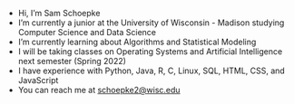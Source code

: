 - Hi, I’m Sam Schoepke
- I’m currently a junior at the University of Wisconsin - Madison studying Computer Science and Data Science
- I’m currently learning about Algorithms and Statistical Modeling
- I will be taking classes on Operating Systems and Artificial Intelligence next semester (Spring 2022)
- I have experience with Python, Java, R, C, Linux, SQL, HTML, CSS, and JavaScript
- You can reach me at schoepke2@wisc.edu

<!---
SamSchoepke/SamSchoepke is a ✨ special ✨ repository because its `README.md` (this file) appears on your GitHub profile.
You can click the Preview link to take a look at your changes.
--->
